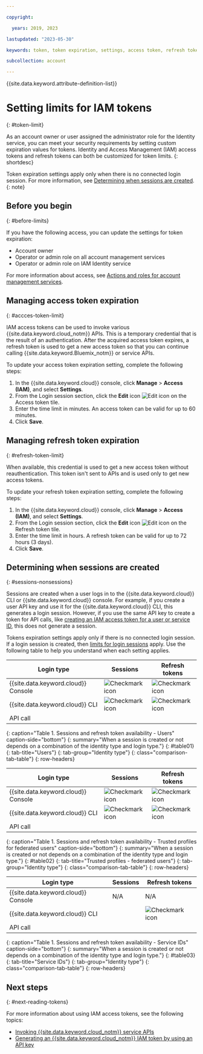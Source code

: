 ```yaml
---

copyright:

  years: 2019, 2023

lastupdated: "2023-05-30"

keywords: token, token expiration, settings, access token, refresh token, IAM

subcollection: account

---
```


{{site.data.keyword.attribute-definition-list}}

# Setting limits for IAM tokens
{: #token-limit}

As an account owner or user assigned the administrator role for the Identity service, you can meet your security requirements by setting custom expiration values for tokens. Identity and Access Management (IAM) access tokens and refresh tokens can both be customized for token limits.
{: shortdesc}

Token expiration settings apply only when there is no connected login session. For more information, see [Determining when sessions are created](#sessions-nonsessions).
{: note}


## Before you begin
{: #before-limits}

If you have the following access, you can update the settings for token expiration:

- Account owner
- Operator or admin role on all account management services
- Operator or admin role on IAM Identity service

For more information about access, see [Actions and roles for account management services](/docs/account?topic=account-account-services&interface=ui#account-management-actions-roles).

## Managing access token expiration
{: #accces-token-limit}

IAM access tokens can be used to invoke various {{site.data.keyword.cloud_notm}} APIs. This is a temporary credential that is the result of an authentication. After the acquired access token expires, a refresh token is used to get a new access token so that you can continue calling {{site.data.keyword.Bluemix_notm}} or service APIs.

To update your access token expiration setting, complete the following steps:

1. In the {{site.data.keyword.cloud}} console, click **Manage** > **Access (IAM)**, and select **Settings**.
1. From the Login session section, click the **Edit** icon ![Edit icon](../icons/edit-tagging.svg "Edit") on the Access token tile.
1. Enter the time limit in minutes. An access token can be valid for up to 60 minutes.
1. Click **Save**.


## Managing refresh token expiration
{: #refresh-token-limit}

When available, this credential is used to get a new access token without reauthentication. This token isn't sent to APIs and is used only to get new access tokens.

To update your refresh token expiration setting, complete the following steps:

1. In the {{site.data.keyword.cloud}} console, click **Manage** > **Access (IAM)**, and select **Settings**.
1. From the Login session section, click the **Edit** icon ![Edit icon](../icons/edit-tagging.svg "Edit") on the Refresh token tile.
1. Enter the time limit in hours. A refresh token can be valid for up to 72 hours (3 days).
1. Click **Save**.


## Determining when sessions are created
{: #sessions-nonsessions}

Sessions are created when a user logs in to the {{site.data.keyword.cloud}} CLI or {{site.data.keyword.cloud}} console. For example, if you create a user API key and use it for the {{site.data.keyword.cloud}} CLI, this generates a login session. However, if you use the same API key to create a token for API calls, like [creating an IAM access token for a user or service ID](https://cloud.ibm.com/apidocs/iam-identity-token-api#gettoken-apikey), this does not generate a session.

Tokens expiration settings apply only if there is no connected login session. If a login session is created, then [limits for login sessions](/docs/account?topic=account-iam-work-sessions) apply. Use the following table to help you understand when each setting applies.

| Login type | Sessions | Refresh tokens |
|------------|----------|----------------|
| {{site.data.keyword.cloud}} Console | ![Checkmark icon](../icons/checkmark-icon.svg) | ![Checkmark icon](../icons/checkmark-icon.svg) |
| {{site.data.keyword.cloud}} CLI | ![Checkmark icon](../icons/checkmark-icon.svg) | ![Checkmark icon](../icons/checkmark-icon.svg) |
| API call                        |                                                |                                                |
{: caption="Table 1. Sessions and refresh token availability - Users" caption-side="bottom"}
{: summary="When a session is created or not depends on a combination of the identity type and login type."}
{: #table01}
{: tab-title="Users"}
{: tab-group="Identity type"}
{: class="comparison-tab-table"}
{: row-headers}

| Login type | Sessions | Refresh tokens |
|------------|----------|----------------|
| {{site.data.keyword.cloud}} Console | ![Checkmark icon](../icons/checkmark-icon.svg) | ![Checkmark icon](../icons/checkmark-icon.svg) |
| {{site.data.keyword.cloud}} CLI | ![Checkmark icon](../icons/checkmark-icon.svg) | ![Checkmark icon](../icons/checkmark-icon.svg) |
| API call                        |                                                |                                                |
{: caption="Table 1. Sessions and refresh token availability - Trusted profiles for federated users" caption-side="bottom"}
{: summary="When a session is created or not depends on a combination of the identity type and login type."}
{: #table02}
{: tab-title="Trusted profiles - federated users"}
{: tab-group="Identity type"}
{: class="comparison-tab-table"}
{: row-headers}

| Login type | Sessions | Refresh tokens |
|------------|----------|----------------|
| {{site.data.keyword.cloud}} Console | N/A | N/A |
| {{site.data.keyword.cloud}} CLI |         | ![Checkmark icon](../icons/checkmark-icon.svg) |
| API call                        |         |                                                |
{: caption="Table 1. Sessions and refresh token availability - Service IDs" caption-side="bottom"}
{: summary="When a session is created or not depends on a combination of the identity type and login type."}
{: #table03}
{: tab-title="Service IDs"}
{: tab-group="Identity type"}
{: class="comparison-tab-table"}
{: row-headers}


## Next steps
{: #next-reading-tokens}

For more information about using IAM access tokens, see the following topics:

* [Invoking {{site.data.keyword.cloud_notm}} service APIs](/docs/account?topic=account-iamapikeysforservices)
* [Generating an {{site.data.keyword.cloud_notm}} IAM token by using an API key](/docs/account?topic=account-iamtoken_from_apikey)
